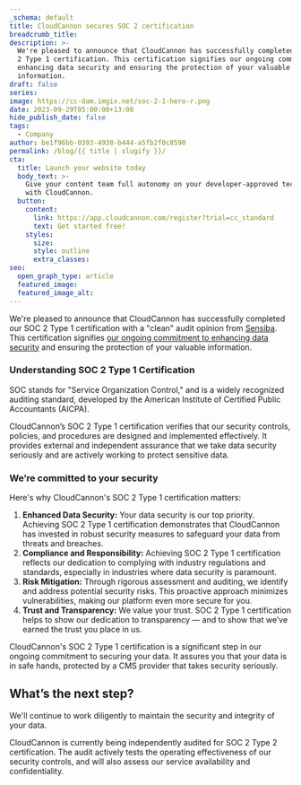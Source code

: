 ```yaml
---
_schema: default
title: CloudCannon secures SOC 2 certification
breadcrumb_title:
description: >-
  We're pleased to announce that CloudCannon has successfully completed our SOC
  2 Type 1 certification. This certification signifies our ongoing commitment to
  enhancing data security and ensuring the protection of your valuable
  information.
draft: false
series:
image: https://cc-dam.imgix.net/soc-2-1-hero-r.png
date: 2023-09-29T05:00:00+13:00
hide_publish_date: false
tags:
  - Company
author: be1f96bb-0393-4938-b444-a5fb2f0c8590
permalink: /blog/{{ title | slugify }}/
cta:
  title: Launch your website today
  body_text: >-
    Give your content team full autonomy on your developer-approved tech stack
    with CloudCannon.
  button:
    content:
      link: https://app.cloudcannon.com/register?trial=cc_standard
      text: Get started free!
    styles:
      size:
      style: outline
      extra_classes:
seo:
  open_graph_type: article
  featured_image:
  featured_image_alt:
---
```

We're pleased to announce that CloudCannon has successfully completed our SOC 2 Type 1 certification with a "clean" audit opinion from <a target="_blank" rel="noopener" href="https://sensiba.com/">Sensiba</a>. This certification signifies <a target="_blank" rel="noopener" href="/security/">our ongoing commitment to enhancing data security</a> and ensuring the protection of your valuable information.

### Understanding SOC 2 Type 1 Certification

SOC stands for "Service Organization Control," and is a widely recognized auditing standard, developed by the American Institute of Certified Public Accountants (AICPA).

CloudCannon’s SOC 2 Type 1 certification verifies that our security controls, policies, and procedures are designed and implemented effectively. It provides external and independent assurance that we take data security seriously and are actively working to protect sensitive data.

### We’re committed to your security

Here's why CloudCannon's SOC 2 Type 1 certification matters:

1. **Enhanced Data Security:** Your data security is our top priority. Achieving SOC 2 Type 1 certification demonstrates that CloudCannon has invested in robust security measures to safeguard your data from threats and breaches.
2. **Compliance and Responsibility:** Achieving SOC 2 Type 1 certification reflects our dedication to complying with industry regulations and standards, especially in industries where data security is paramount.
3. **Risk Mitigation:** Through rigorous assessment and auditing, we identify and address potential security risks. This proactive approach minimizes vulnerabilities, making our platform even more secure for you.
4. **Trust and Transparency:** We value your trust. SOC 2 Type 1 certification helps to show our dedication to transparency — and to show that we’ve earned the trust you place in us.

CloudCannon's SOC 2 Type 1 certification is a significant step in our ongoing commitment to securing your data. It assures you that your data is in safe hands, protected by a CMS provider that takes security seriously.

## What’s the next step?

We'll continue to work diligently to maintain the security and integrity of your data.

CloudCannon is currently being independently audited for SOC 2 Type 2 certification. The audit actively tests the operating effectiveness of our security controls, and will also assess our service availability and confidentiality.